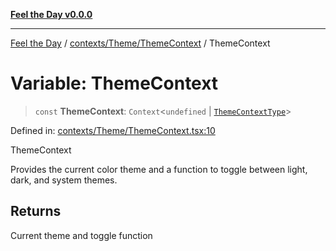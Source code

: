 [**Feel the Day v0.0.0**](../../../../README.md)

***

[Feel the Day](../../../../README.md) / [contexts/Theme/ThemeContext](../README.md) / ThemeContext

# Variable: ThemeContext

> `const` **ThemeContext**: `Context`\<`undefined` \| [`ThemeContextType`](../../types/interfaces/ThemeContextType.md)\>

Defined in: [contexts/Theme/ThemeContext.tsx:10](https://github.com/HyeinKang/feel-the-day/blob/6b0d3fb3bda5bce2accd42bfbaa4c5a46f07891e/src/contexts/Theme/ThemeContext.tsx#L10)

ThemeContext

Provides the current color theme and a function to toggle between light, dark, and system themes.

## Returns

Current theme and toggle function
